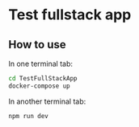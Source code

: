 # Test fullstack app

## How to use

In one terminal tab:

```bash
cd TestFullStackApp	
docker-compose up
```

In another terminal tab:

```bash
npm run dev
```
